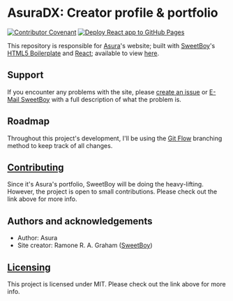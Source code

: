 # AsuraDX: Creator profile & portfolio
[![Contributor Covenant](https://img.shields.io/badge/Contributor%20Covenant-v2.0%20adopted-ff69b4.svg)](https://github.com/AsuraDX/AsuraDX.github.io/blob/main/CODE_OF_CONDUCT.md)
[![Deploy React app to GitHub Pages](https://github.com/AsuraDX/AsuraDX.github.io/actions/workflows/react.yml/badge.svg)](https://github.com/AsuraDX/AsuraDX.github.io/actions/workflows/react.yml)

This repository is responsible for [Asura](https://GitHub.com/AsuraDX)'s website; built with [SweetBoy](https://GitHub,)'s [HTML5 Boilerplate](https://GitHub.com/SweetBoy13735/HTML5-Boilerplate) and [React](https://github.com/facebook/react); available to view [here](https://AsuraDX.github.io).

## Support
If you encounter any problems with the site, please [create an issue](https://github.com/AsuraDX/AsuraDX.github.io/issues) or [E-Mail SweetBoy](mailto:Ramone@SweetBoy13735.Me.UK) with a full description of what the problem is.

## Roadmap
Throughout this project's development, I'll be using the [Git Flow](https://nvie.com/files/Git-branching-model.pdf) branching method to keep track of all changes.

## [Contributing](https://github.com/AsuraDX/AsuraDX.github.io/blob/main/CONTRIBUTING.md)
Since it's Asura's portfolio, SweetBoy will be doing the heavy-lifting. However, the project is open to small contributions. Please check out the link above for more info.

## Authors and acknowledgements
- Author: Asura
- Site creator: Ramone R. A. Graham ([SweetBoy](https://SweetBoy13735.GitHub.io))

## [Licensing](https://github.com/AsuraDX/AsuraDX.github.io/blob/main/LICENSE.txt)
This project is licensed under MIT. Please check out the link above for more info.
